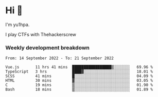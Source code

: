 # Hi 👋

I'm yu1hpa.

I play CTFs with Thehackerscrew

### Weekly development breakdown

<!--START_SECTION:waka-->

```text
From: 14 September 2022 - To: 21 September 2022

Vue.js       11 hrs 41 mins  █████████████████▒░░░░░░░   69.96 %
TypeScript   3 hrs           ████▓░░░░░░░░░░░░░░░░░░░░   18.01 %
SCSS         41 mins         █░░░░░░░░░░░░░░░░░░░░░░░░   04.09 %
HTML         30 mins         ▓░░░░░░░░░░░░░░░░░░░░░░░░   03.05 %
C            19 mins         ▒░░░░░░░░░░░░░░░░░░░░░░░░   01.90 %
Bash         18 mins         ▒░░░░░░░░░░░░░░░░░░░░░░░░   01.89 %
```

<!--END_SECTION:waka-->

